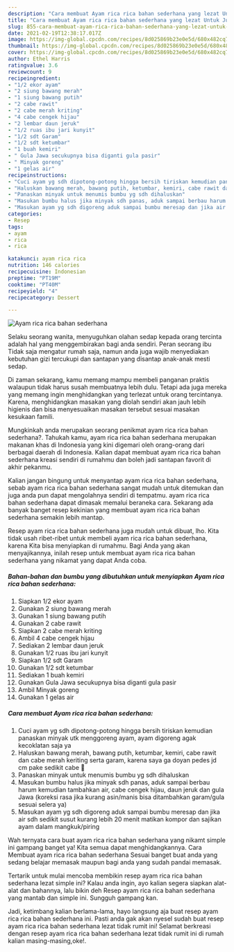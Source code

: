 ```yaml
---
description: "Cara membuat Ayam rica rica bahan sederhana yang lezat Untuk Jualan"
title: "Cara membuat Ayam rica rica bahan sederhana yang lezat Untuk Jualan"
slug: 855-cara-membuat-ayam-rica-rica-bahan-sederhana-yang-lezat-untuk-jualan
date: 2021-02-19T12:38:17.017Z
image: https://img-global.cpcdn.com/recipes/8d025869b23e0e5d/680x482cq70/ayam-rica-rica-bahan-sederhana-foto-resep-utama.jpg
thumbnail: https://img-global.cpcdn.com/recipes/8d025869b23e0e5d/680x482cq70/ayam-rica-rica-bahan-sederhana-foto-resep-utama.jpg
cover: https://img-global.cpcdn.com/recipes/8d025869b23e0e5d/680x482cq70/ayam-rica-rica-bahan-sederhana-foto-resep-utama.jpg
author: Ethel Harris
ratingvalue: 3.6
reviewcount: 9
recipeingredient:
- "1/2 ekor ayam"
- "2 siung bawang merah"
- "1 siung bawang putih"
- "2 cabe rawit"
- "2 cabe merah kriting"
- "4 cabe cengek hijau"
- "2 lembar daun jeruk"
- "1/2 ruas ibu jari kunyit"
- "1/2 sdt Garam"
- "1/2 sdt ketumbar"
- "1 buah kemiri"
- " Gula Jawa secukupnya bisa diganti gula pasir"
- " Minyak goreng"
- "1 gelas air"
recipeinstructions:
- "Cuci ayam yg sdh dipotong-potong hingga bersih tiriskan kemudian panaskan minyak utk menggoreng ayam, ayam digoreng agak kecoklatan saja ya"
- "Haluskan bawang merah, bawang putih, ketumbar, kemiri, cabe rawit dan cabe merah keriting serta garam, karena saya ga doyan pedes jd cm pake sedikit cabe 🤭"
- "Panaskan minyak untuk menumis bumbu yg sdh dihaluskan"
- "Masukan bumbu halus jika minyak sdh panas, aduk sampai berbau harum kemudian tambahkan air, cabe cengek hijau, daun jeruk dan gula Jawa (koreksi rasa jika kurang asin/manis bisa ditambahkan garam/gula sesuai selera ya)"
- "Masukan ayam yg sdh digoreng aduk sampai bumbu meresap dan jika air sdh sedikit susut kurang lebih 20 menit matikan kompor dan sajikan ayam dalam mangkuk/piring"
categories:
- Resep
tags:
- ayam
- rica
- rica

katakunci: ayam rica rica 
nutrition: 146 calories
recipecuisine: Indonesian
preptime: "PT19M"
cooktime: "PT40M"
recipeyield: "4"
recipecategory: Dessert

---
```



![Ayam rica rica bahan sederhana](https://img-global.cpcdn.com/recipes/8d025869b23e0e5d/680x482cq70/ayam-rica-rica-bahan-sederhana-foto-resep-utama.jpg)

Selaku seorang wanita, menyuguhkan olahan sedap kepada orang tercinta adalah hal yang menggembirakan bagi anda sendiri. Peran seorang ibu Tidak saja mengatur rumah saja, namun anda juga wajib menyediakan kebutuhan gizi tercukupi dan santapan yang disantap anak-anak mesti sedap.

Di zaman  sekarang, kamu memang mampu membeli panganan praktis walaupun tidak harus susah membuatnya lebih dulu. Tetapi ada juga mereka yang memang ingin menghidangkan yang terlezat untuk orang tercintanya. Karena, menghidangkan masakan yang diolah sendiri akan jauh lebih higienis dan bisa menyesuaikan masakan tersebut sesuai masakan kesukaan famili. 



Mungkinkah anda merupakan seorang penikmat ayam rica rica bahan sederhana?. Tahukah kamu, ayam rica rica bahan sederhana merupakan makanan khas di Indonesia yang kini digemari oleh orang-orang dari berbagai daerah di Indonesia. Kalian dapat membuat ayam rica rica bahan sederhana kreasi sendiri di rumahmu dan boleh jadi santapan favorit di akhir pekanmu.

Kalian jangan bingung untuk menyantap ayam rica rica bahan sederhana, sebab ayam rica rica bahan sederhana sangat mudah untuk ditemukan dan juga anda pun dapat mengolahnya sendiri di tempatmu. ayam rica rica bahan sederhana dapat dimasak memalui beraneka cara. Sekarang ada banyak banget resep kekinian yang membuat ayam rica rica bahan sederhana semakin lebih mantap.

Resep ayam rica rica bahan sederhana juga mudah untuk dibuat, lho. Kita tidak usah ribet-ribet untuk membeli ayam rica rica bahan sederhana, karena Kita bisa menyiapkan di rumahmu. Bagi Anda yang akan menyajikannya, inilah resep untuk membuat ayam rica rica bahan sederhana yang nikamat yang dapat Anda coba.

<!--inarticleads1-->

##### Bahan-bahan dan bumbu yang dibutuhkan untuk menyiapkan Ayam rica rica bahan sederhana:

1. Siapkan 1/2 ekor ayam
1. Gunakan 2 siung bawang merah
1. Gunakan 1 siung bawang putih
1. Gunakan 2 cabe rawit
1. Siapkan 2 cabe merah kriting
1. Ambil 4 cabe cengek hijau
1. Sediakan 2 lembar daun jeruk
1. Gunakan 1/2 ruas ibu jari kunyit
1. Siapkan 1/2 sdt Garam
1. Gunakan 1/2 sdt ketumbar
1. Sediakan 1 buah kemiri
1. Gunakan  Gula Jawa secukupnya bisa diganti gula pasir
1. Ambil  Minyak goreng
1. Gunakan 1 gelas air




<!--inarticleads2-->

##### Cara membuat Ayam rica rica bahan sederhana:

1. Cuci ayam yg sdh dipotong-potong hingga bersih tiriskan kemudian panaskan minyak utk menggoreng ayam, ayam digoreng agak kecoklatan saja ya
1. Haluskan bawang merah, bawang putih, ketumbar, kemiri, cabe rawit dan cabe merah keriting serta garam, karena saya ga doyan pedes jd cm pake sedikit cabe 🤭
1. Panaskan minyak untuk menumis bumbu yg sdh dihaluskan
1. Masukan bumbu halus jika minyak sdh panas, aduk sampai berbau harum kemudian tambahkan air, cabe cengek hijau, daun jeruk dan gula Jawa (koreksi rasa jika kurang asin/manis bisa ditambahkan garam/gula sesuai selera ya)
1. Masukan ayam yg sdh digoreng aduk sampai bumbu meresap dan jika air sdh sedikit susut kurang lebih 20 menit matikan kompor dan sajikan ayam dalam mangkuk/piring




Wah ternyata cara buat ayam rica rica bahan sederhana yang nikamt simple ini gampang banget ya! Kita semua dapat menghidangkannya. Cara Membuat ayam rica rica bahan sederhana Sesuai banget buat anda yang sedang belajar memasak maupun bagi anda yang sudah pandai memasak.

Tertarik untuk mulai mencoba membikin resep ayam rica rica bahan sederhana lezat simple ini? Kalau anda ingin, ayo kalian segera siapkan alat-alat dan bahannya, lalu bikin deh Resep ayam rica rica bahan sederhana yang mantab dan simple ini. Sungguh gampang kan. 

Jadi, ketimbang kalian berlama-lama, hayo langsung aja buat resep ayam rica rica bahan sederhana ini. Pasti anda gak akan nyesel sudah buat resep ayam rica rica bahan sederhana lezat tidak rumit ini! Selamat berkreasi dengan resep ayam rica rica bahan sederhana lezat tidak rumit ini di rumah kalian masing-masing,oke!.

